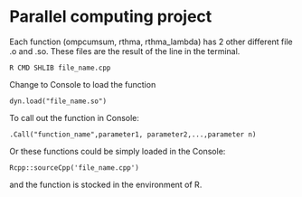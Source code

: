 # Parallel computing project

Each function (ompcumsum, rthma, rthma_lambda) has 2 other different file .o and .so. These files are the result of the line in the terminal.
```
R CMD SHLIB file_name.cpp
```
Change to Console to load the function 
```
dyn.load("file_name.so")
```
To call out the function in Console:
```
.Call("function_name",parameter1, parameter2,...,parameter n)
```


Or these functions could be simply loaded in the Console:
```
Rcpp::sourceCpp('file_name.cpp')
```
and the function is stocked in the environment of R.

